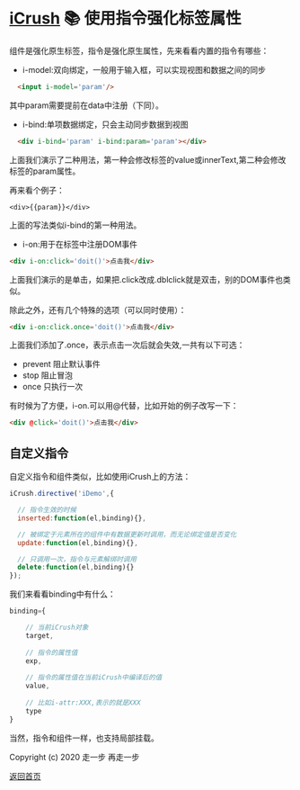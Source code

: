 # [iCrush](https://github.com/yelloxing/iCrush) 📚 使用指令强化标签属性

组件是强化原生标签，指令是强化原生属性，先来看看内置的指令有哪些：

- i-model:双向绑定，一般用于输入框，可以实现视图和数据之间的同步

```html
  <input i-model='param'/>
```

其中param需要提前在data中注册（下同）。

- i-bind:单项数据绑定，只会主动同步数据到视图

```html
  <div i-bind='param' i-bind:param='param'></div>
```

上面我们演示了二种用法，第一种会修改标签的value或innerText,第二种会修改标签的param属性。

再来看个例子：

```
<div>{{param}}</div>
```

上面的写法类似i-bind的第一种用法。

- i-on:用于在标签中注册DOM事件

```html
<div i-on:click='doit()'>点击我</div>
```

上面我们演示的是单击，如果把.click改成.dblclick就是双击，别的DOM事件也类似。

除此之外，还有几个特殊的选项（可以同时使用）：

```html
<div i-on:click.once='doit()'>点击我</div>
```

上面我们添加了.once，表示点击一次后就会失效,一共有以下可选： 

 * prevent 阻止默认事件
 * stop    阻止冒泡
 * once    只执行一次

 有时候为了方便，i-on.可以用@代替，比如开始的例子改写一下：

 ```html
<div @click='doit()'>点击我</div>
```

## 自定义指令

自定义指令和组件类似，比如使用iCrush上的方法：

```js
iCrush.directive('iDemo',{

  // 指令生效的时候
  inserted:function(el,binding){},

  // 被绑定于元素所在的组件中有数据更新时调用，而无论绑定值是否变化
  update:function(el,binding){},

  // 只调用一次，指令与元素解绑时调用
  delete:function(el,binding){}
});
```

我们来看看binding中有什么：

```js
binding={

    // 当前iCrush对象
    target,
    
    // 指令的属性值
    exp,
    
    // 指令的属性值在当前iCrush中编译后的值
    value,
    
    // 比如i-attr:XXX,表示的就是XXX
    type
}
```

当然，指令和组件一样，也支持局部挂载。

Copyright (c) 2020 走一步 再走一步 

[返回首页](./index.md)